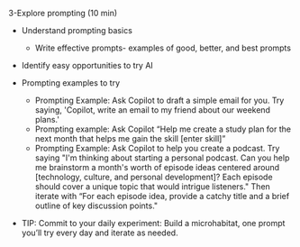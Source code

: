 3-Explore prompting (10 min) 

- Understand prompting basics
    - Write effective prompts- examples of good, better, and best prompts

- Identify easy opportunities to try AI

- Prompting examples to try
    - Prompting Example: Ask Copilot to draft a simple email for you. Try saying, 'Copilot, write an email to my friend about our weekend plans.'
    - Prompting example: Ask Copilot “Help me create a study plan for the next month that helps me gain the skill [enter skill]”
    - Prompting Example: Ask Copilot to help you create a podcast. Try saying "I'm thinking about starting a personal podcast. Can you help me brainstorm a month's worth of episode ideas centered around [technology, culture, and personal development]? Each episode should cover a unique topic that would intrigue listeners." Then iterate with “For each episode idea, provide a catchy title and a brief outline of key discussion points."

- TIP: Commit to your daily experiment: Build a microhabitat, one prompt you’ll try every day and iterate as needed.
